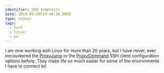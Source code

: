 ```yaml
---
identifier: SSH Jumphosts
date: 2019-05-26T19:48:38.000Z
type: status
tags:
  - tech
  - linux
  - en
---
```


I am now working with Linux for more than 20 years, but I have never, ever encountered the [ProxyJump](https://www.tecmint.com/access-linux-server-using-a-jump-host/) or the [ProxyCommand](https://ma.ttias.be/use-jumphost-ssh-client-configurations/) SSH client configuration options before. They make life so much easier for some of the environments I have to connect to!
